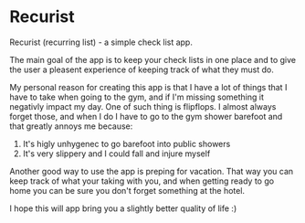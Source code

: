 # Recurist

Recurist (recurring list) - a simple check list app.

The main goal of the app is to keep your check lists in one place and to give the user a pleasent experience of keeping track of what they must do.

My personal reason for creating this app is that I have a lot of things that I have to take when going to the gym, and if I'm missing something it negativly impact my day.
One of such thing is flipflops. I almost always forget those, and when I do I have to go to the gym shower barefoot and that greatly annoys me because:
1) It's higly unhygenec to go barefoot into public showers
2) It's very slippery and I could fall and injure myself

Another good way to use the app is preping for vacation. That way you can keep track of what your taking with you, and when getting ready to go home you can be sure you don't forget something at the hotel.

I hope this will app bring you a slightly better quality of life :)

